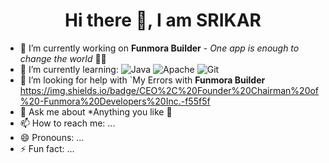 <center>
  <h1>Hi there 👋, I am SRIKAR</h1>
</center>

<!--
**SRIKAR-B-S-S/SRIKAR-B-S-S** is a ✨ _special_ ✨ repository because its `README.md` (this file) appears on your GitHub profile.

Here are some ideas to get you started:
-->
- 🔭 I’m currently working on **Funmora Builder** - *One app is enough to change the world* 👨‍💻
- 🌱 I’m currently learning:
 ![Java](https://img.shields.io/badge/java-%23ED8B00.svg?style=for-the-badge&logo=java&logoColor=white) 	![Apache](https://img.shields.io/badge/apache-%23D42029.svg?style=for-the-badge&logo=apache&logoColor=white) ![Git](https://img.shields.io/badge/git-%23F05033.svg?style=for-the-badge&logo=git&logoColor=white)
- 🤔 I’m looking for help with `My Errors with **Funmora Builder**
https://img.shields.io/badge/CEO%2C%20Founder%20Chairman%20of%20-Funmora%20Developers%20Inc.-f55f5f
- 💬 Ask me about *Anything you like 🤣
- 📫 How to reach me: ...
- 😄 Pronouns: ...
- ⚡ Fun fact: ...
